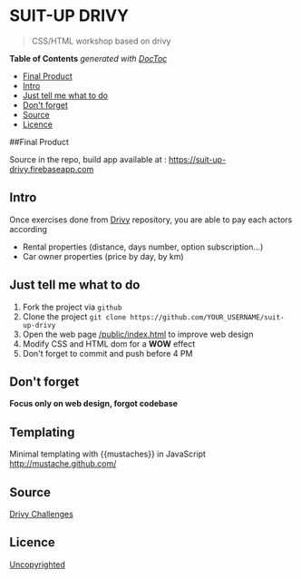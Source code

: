 # SUIT-UP DRIVY

> CSS/HTML workshop based on drivy

<!-- START doctoc generated TOC please keep comment here to allow auto update -->
<!-- DON'T EDIT THIS SECTION, INSTEAD RE-RUN doctoc TO UPDATE -->
**Table of Contents**  *generated with [DocToc](https://github.com/thlorenz/doctoc)*
- [Final Product](#final-product})
- [Intro](#intro)
- [Just tell me what to do](#just-tell-me-what-to-do)
- [Don't forget](#dont-forget)
- [Source](#source)
- [Licence](#licence)

<!-- END doctoc generated TOC please keep comment here to allow auto update -->

##Final Product

Source in the repo, build app available at : https://suit-up-drivy.firebaseapp.com

## Intro

Once exercises done from [Drivy](https://github.com/92bondstreet/suit-up-drivy) repository, you are able to pay each actors according

* Rental properties (distance, days number, option subscription...)
* Car owner properties (price by day, by km)

## Just tell me what to do

1. Fork the project via `github`
1. Clone the project `git clone https://github.com/YOUR_USERNAME/suit-up-drivy`
1. Open the web page [/public/index.html](./public/index.html) to improve web design
1. Modify CSS and HTML dom for a **WOW** effect
1. Don't forget to commit and push before 4 PM

## Don't forget

**Focus only on web design, forgot codebase**

## Templating

Minimal templating with {{mustaches}} in JavaScript http://mustache.github.com/

## Source

[Drivy Challenges](https://github.com/drivy/jobs)

## Licence

[Uncopyrighted](http://zenhabits.net/uncopyright/)
